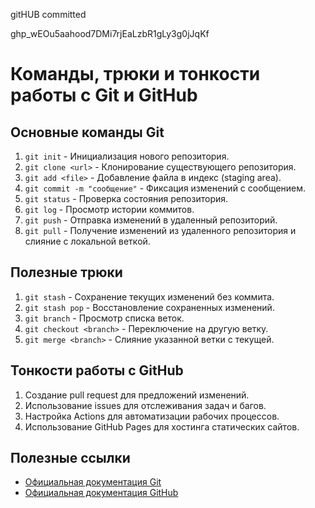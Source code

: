 gitHUB committed


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
# Команды, трюки и тонкости работы с Git и GitHub

## Основные команды Git

1. `git init` - Инициализация нового репозитория.
2. `git clone <url>` - Клонирование существующего репозитория.
3. `git add <file>` - Добавление файла в индекс (staging area).
4. `git commit -m "сообщение"` - Фиксация изменений с сообщением.
5. `git status` - Проверка состояния репозитория.
6. `git log` - Просмотр истории коммитов.
7. `git push` - Отправка изменений в удаленный репозиторий.
8. `git pull` - Получение изменений из удаленного репозитория и слияние с локальной веткой.

## Полезные трюки

1. `git stash` - Сохранение текущих изменений без коммита.
2. `git stash pop` - Восстановление сохраненных изменений.
3. `git branch` - Просмотр списка веток.
4. `git checkout <branch>` - Переключение на другую ветку.
5. `git merge <branch>` - Слияние указанной ветки с текущей.

## Тонкости работы с GitHub

1. Создание pull request для предложений изменений.
2. Использование issues для отслеживания задач и багов.
3. Настройка Actions для автоматизации рабочих процессов.
4. Использование GitHub Pages для хостинга статических сайтов.

## Полезные ссылки

- [Официальная документация Git](https://git-scm.com/doc)
- [Официальная документация GitHub](https://docs.github.com/)